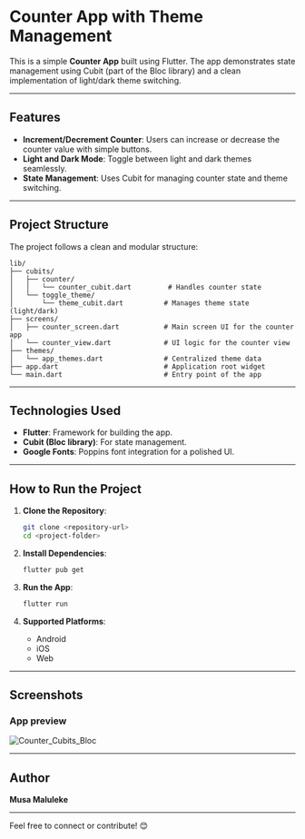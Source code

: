 # Counter App with Theme Management

This is a simple **Counter App** built using Flutter. The app demonstrates state management using Cubit (part of the Bloc library) and a clean implementation of light/dark theme switching.

---

## **Features**

- **Increment/Decrement Counter**: Users can increase or decrease the counter value with simple buttons.
- **Light and Dark Mode**: Toggle between light and dark themes seamlessly.
- **State Management**: Uses Cubit for managing counter state and theme switching.

---

## **Project Structure**

The project follows a clean and modular structure:

```
lib/
├── cubits/
│   ├── counter/
│   │   └── counter_cubit.dart         # Handles counter state
│   └── toggle_theme/
│       └── theme_cubit.dart          # Manages theme state (light/dark)
├── screens/
│   ├── counter_screen.dart           # Main screen UI for the counter app
│   └── counter_view.dart             # UI logic for the counter view
├── themes/
│   └── app_themes.dart               # Centralized theme data
├── app.dart                          # Application root widget
└── main.dart                         # Entry point of the app
```

---

## **Technologies Used**

- **Flutter**: Framework for building the app.
- **Cubit (Bloc library)**: For state management.
- **Google Fonts**: Poppins font integration for a polished UI.

---

## **How to Run the Project**

1. **Clone the Repository**:
   ```bash
   git clone <repository-url>
   cd <project-folder>
   ```

2. **Install Dependencies**:
   ```bash
   flutter pub get
   ```

3. **Run the App**:
   ```bash
   flutter run
   ```
   
4. **Supported Platforms**:
   - Android
   - iOS
   - Web

---

## **Screenshots**

### App preview
![Counter_Cubits_Bloc](assets/app_preview.gif)

---

## **Author**

**Musa Maluleke**  

---
Feel free to connect or contribute! 😊
